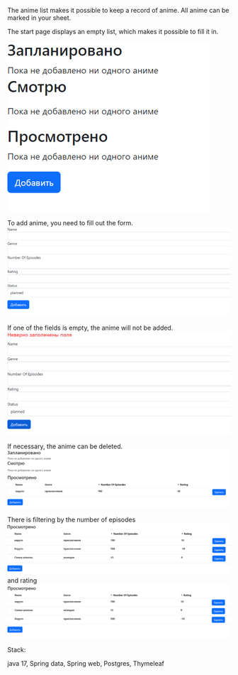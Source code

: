 The anime list makes it possible to keep a record of anime. All anime can be marked in your sheet.

The start page displays an empty list, which makes it possible to fill it in.

![img.png](img/img.png)

To add anime, you need to fill out the form.
![img_1.png](img/img_1.png)

If one of the fields is empty, the anime will not be added.
![img_2.png](img/img_2.png)


If necessary, the anime can be deleted.
![img_3.png](img/img_3.png)

There is filtering by the number of episodes
![img_4.png](img/img_4.png)
and rating
![img_5.png](img/img_5.png)


Stack:

java 17,
Spring data,
Spring web,
Postgres,
Thymeleaf

